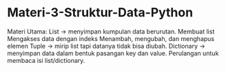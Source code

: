 # Materi-3-Struktur-Data-Python
Materi Utama:  List → menyimpan kumpulan data berurutan.  Membuat list  Mengakses data dengan indeks  Menambah, mengubah, dan menghapus elemen  Tuple → mirip list tapi datanya tidak bisa diubah.  Dictionary → menyimpan data dalam bentuk pasangan key dan value.  Perulangan untuk membaca isi list/dictionary.
